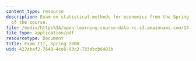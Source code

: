 ```yaml
---
content_type: resource
description: Exam on statistical methods for economics from the Spring 2008 version
  of the course.
file: /media/https%3A/open-learning-course-data-rc.s3.amazonaws.com/14-30-introduction-to-statistical-methods-in-economics-spring-2009/422abaf276484ce893c2733dbcb6401b_MIT14_30s09_exam03_08.pdf
file_type: application/pdf
resourcetype: Document
title: Exam III, Spring 2008
uid: 422abaf2-7648-4ce8-93c2-733dbcb6401b
---
```

